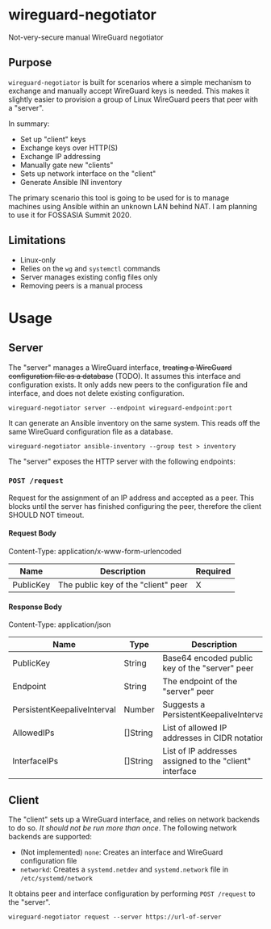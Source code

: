 
# wireguard-negotiator

Not-very-secure manual WireGuard negotiator

## Purpose

`wireguard-negotiator` is built for scenarios where a simple mechanism to exchange and manually accept WireGuard keys is needed. This makes it slightly easier to provision a group of Linux WireGuard peers that peer with a "server".

In summary:

* Set up "client" keys
* Exchange keys over HTTP(S)
* Exchange IP addressing
* Manually gate new "clients"
* Sets up network interface on the "client"
* Generate Ansible INI inventory

The primary scenario this tool is going to be used for is to manage machines using Ansible within an unknown LAN behind NAT. I am planning to use it for FOSSASIA Summit 2020.

## Limitations

* Linux-only
* Relies on the `wg` and `systemctl` commands
* Server manages existing config files only
* Removing peers is a manual process

# Usage

## Server

The "server" manages a WireGuard interface, ~~treating a WireGuard configuration file as a database~~ (TODO). It assumes this interface and configuration exists. It only adds new peers to the configuration file and interface, and does not delete existing configuration. 

```
wireguard-negotiator server --endpoint wireguard-endpoint:port
```

It can generate an Ansible inventory on the same system. This reads off the same WireGuard configuration file as a database.

```
wireguard-negotiator ansible-inventory --group test > inventory
```

The "server" exposes the HTTP server with the following endpoints:

### `POST /request`

Request for the assignment of an IP address and accepted as a peer. This blocks until the server has finished configuring the peer, therefore the client SHOULD NOT timeout. 

#### Request Body

Content-Type: application/x-www-form-urlencoded

| Name | Description | Required |
|------|-------------|----------|
| PublicKey | The public key of the "client" peer | X |

#### Response Body

Content-Type: application/json

| Name | Type | Description |
|------|------|-------------|
| PublicKey | String | Base64 encoded public key of the "server" peer |
| Endpoint | String | The endpoint of the "server" peer |
| PersistentKeepaliveInterval | Number | Suggests a PersistentKeepaliveInterval |
| AllowedIPs | []String | List of allowed IP addresses in CIDR notation |
| InterfaceIPs | []String | List of IP addresses assigned to the "client" interface |

## Client

The "client" sets up a WireGuard interface, and relies on network backends to do so. *It should not be run more than once*. The following network backends are supported:

- (Not implemented) `none`: Creates an interface and WireGuard configuration file
- `networkd`: Creates a `systemd.netdev` and `systemd.network` file in `/etc/systemd/network`

It obtains peer and interface configuration by performing `POST /request` to the "server".

```
wireguard-negotiator request --server https://url-of-server
```
